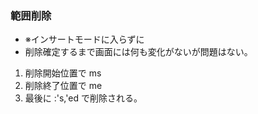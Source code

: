 ### 範囲削除
- ※インサートモードに入らずに
- 削除確定するまで画面には何も変化がないが問題はない。
1. 削除開始位置で ms
2. 削除終了位置で me
3. 最後に :'s,'ed で削除される。

